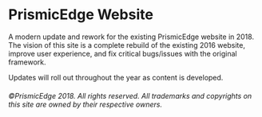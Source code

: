 # PrismicEdge Website

A modern update and rework for the existing PrismicEdge website in 2018. The vision of this site is a complete rebuild of the existing 2016 website, improve user experience, and fix critical bugs/issues with the original framework.

Updates will roll out throughout the year as content is developed.


###### _©PrismicEdge 2018. All rights reserved. All trademarks and copyrights on this site are owned by their respective owners._
